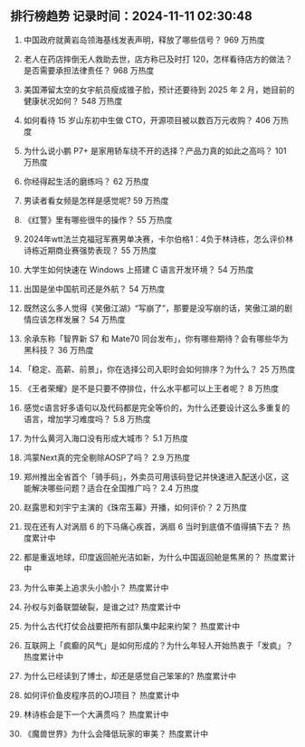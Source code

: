 
## 排行榜趋势 记录时间：2024-11-11 02:30:48
  
  1. 中国政府就黄岩岛领海基线发表声明，释放了哪些信号？ 969 万热度
    
  2. 老人在药店摔倒无人救助去世，店方称已及时打 120，怎样看待店方的做法？是否需要承担法律责任？ 968 万热度
    
  3. 美国滞留太空的女宇航员瘦成锥子脸，预计还要待到 2025 年 2 月，她目前的健康状况如何？ 548 万热度
    
  4. 如何看待 15 岁山东初中生做 CTO，开源项目被以数百万元收购？ 406 万热度
    
  5. 为什么说小鹏 P7+ 是家用轿车绕不开的选择？产品力真的如此之高吗？ 101 万热度
    
  6. 你经得起生活的磨练吗？ 62 万热度
    
  7. 男读者看女频是怎样是感觉呢? 59 万热度
    
  8. 《红警》里有哪些很牛的操作？ 55 万热度
    
  9. 2024年wtt法兰克福冠军赛男单决赛，卡尔伯格1：4负于林诗栋，怎么评价林诗栋近期商业赛强势表现？ 55 万热度
    
  10. 大学生如何快速在 Windows 上搭建 C 语言开发环境？ 54 万热度
    
  11. 出国是坐中国航司还是外航？ 54 万热度
    
  12. 既然这么多人觉得《笑傲江湖》“写崩了”，那要是没写崩的话，笑傲江湖的剧情应该怎样发展？ 54 万热度
    
  13. 余承东称「智界新 S7 和 Mate70 同台发布」，你有哪些期待？会有哪些华为黑科技？ 36 万热度
    
  14. 「稳定、高薪、前景」，你在选择公司入职时会如何排序？为什么？ 25 万热度
    
  15. 《王者荣耀》是不是只要不停排位，什么水平都可以上王者呢？ 8 万热度
    
  16. 感觉c语言好多语句以及代码都是完全等价的，为什么还要设计这么多重复的语言，增加学习难度吗？ 5.8 万热度
    
  17. 为什么黄河入海口没有形成大城市？ 5.1 万热度
    
  18. 鸿蒙Next真的完全剔除AOSP了吗？ 2.9 万热度
    
  19. 郑州推出全省首个「骑手码」，外卖员可用该码登记并快速进入配送小区，这能解决哪些问题？适合在全国推广吗？ 2.4 万热度
    
  20. 赵露思和刘宇宁主演的《珠帘玉幕》开播，如何评价？ 2 万热度
    
  21. 现在还有人对涡扇 6 的下马痛心疾首，涡扇 6 当时到底值不值得搞下去？ 热度累计中
    
  22. 都是重返地球，印度返回舱光洁如新，为什么中国返回舱是焦黑的？ 热度累计中
    
  23. 为什么审美上追求头小脸小？ 热度累计中
    
  24. 孙权与刘备联盟破裂，是谁之过? 热度累计中
    
  25. 为什么古代打仗会战要把所有部队集中起来约架？ 热度累计中
    
  26. 互联网上「疯癫的风气」是如何形成的？为什么年轻人开始热衷于「发疯」？ 热度累计中
    
  27. 为什么已经读到了博士，却还是感觉自己笨笨的? 热度累计中
    
  28. 如何评价鱼皮程序员的OJ项目？ 热度累计中
    
  29. 林诗栋会是下一个大满贯吗？ 热度累计中
    
  30. 《魔兽世界》为什么会降低玩家的审美？ 热度累计中
    